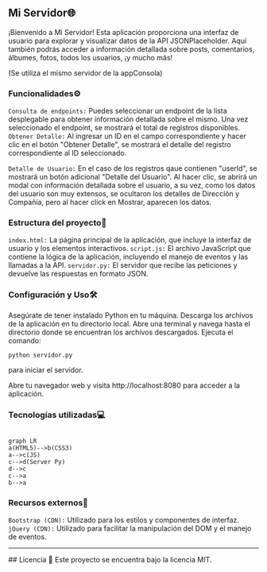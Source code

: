 ## Mi Servidor🌐
¡Bienvenido a Mi Servidor! Esta aplicación proporciona una interfaz de usuario para explorar y visualizar datos de la API JSONPlaceholder. Aquí también podrás acceder a información detallada sobre posts, comentarios, álbumes, fotos, todos los usuarios, ¡y mucho más!

(Se utiliza el mismo servidor de la appConsola)

### Funcionalidades⚙️
`Consulta de endpoints:` Puedes seleccionar un endpoint de la lista desplegable para obtener información detallada sobre el mismo. Una vez seleccionado el endpoint, se mostrará el total de registros disponibles.
`Obtener Detalle:` Al ingresar un ID en el campo correspondiente y hacer clic en el botón "Obtener Detalle", se mostrará el detalle del registro correspondiente al ID seleccionado.

`Detalle de Usuario:` En el caso de los registros qaue contienen "userId", se mostrará un botón adicional "Detalle del Usuario". Al hacer clic, se abrirá un modal con información detallada sobre el usuario, a su vez, como los datos del usuario son muy extensos, se ocultaron los detalles de Dirección y Compañía, pero al hacer click en Mostrar, aparecen los datos.
<br>
### Estructura del proyecto📂
`index.html:` La página principal de la aplicación, que incluye la interfaz de usuario y los elementos interactivos.
`script.js:` El archivo JavaScript que contiene la lógica de la aplicación, incluyendo el manejo de eventos y las llamadas a la API.
`servidor.py:` El servidor que recibe las peticiones y devuelve las respuestas en formato JSON.

### Configuración y Uso🛠️
Asegúrate de tener instalado Python en tu máquina.
Descarga los archivos de la aplicación en tu directorio local.
Abre una terminal y navega hasta el directorio donde se encuentran los archivos descargados.
Ejecuta el comando:

    python servidor.py

para iniciar el servidor.

Abre tu navegador web y visita http://localhost:8080 para acceder a la aplicación.

### Tecnologías utilizadas💻



```mermaid

graph LR
a(HTML5)-->b(CSS3)
a-->c(JS)
c-->d(Server Py)
d-->c
c-->a
b-->a

```


### Recursos externos🔗
`Bootstrap (CDN):` Utilizado para los estilos y componentes de interfaz.
`jQuery (CDN):` Utilizado para facilitar la manipulación del DOM y el manejo de eventos.

<hr>
## Licencia 📄
Este proyecto se encuentra bajo la licencia MIT.